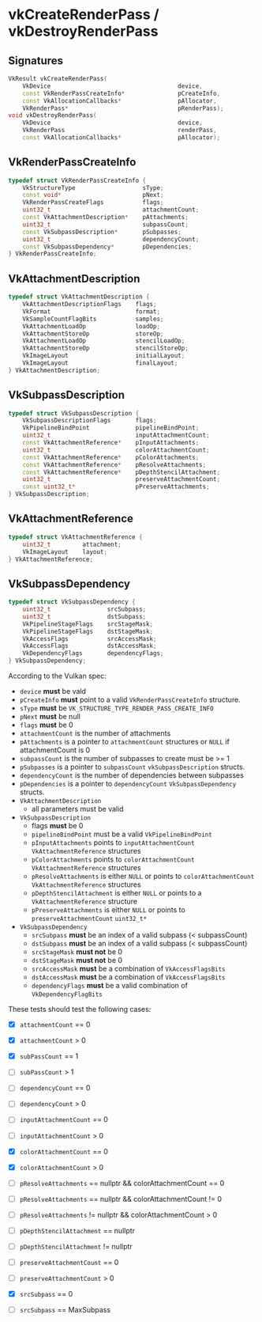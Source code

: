 # vkCreateRenderPass / vkDestroyRenderPass

## Signatures
```c++
VkResult vkCreateRenderPass(
    VkDevice                                    device,
    const VkRenderPassCreateInfo*               pCreateInfo,
    const VkAllocationCallbacks*                pAllocator,
    VkRenderPass*                               pRenderPass);
void vkDestroyRenderPass(
    VkDevice                                    device,
    VkRenderPass                                renderPass,
    const VkAllocationCallbacks*                pAllocator);
```

## VkRenderPassCreateInfo
```c++
typedef struct VkRenderPassCreateInfo {
    VkStructureType                   sType;
    const void*                       pNext;
    VkRenderPassCreateFlags           flags;
    uint32_t                          attachmentCount;
    const VkAttachmentDescription*    pAttachments;
    uint32_t                          subpassCount;
    const VkSubpassDescription*       pSubpasses;
    uint32_t                          dependencyCount;
    const VkSubpassDependency*        pDependencies;
} VkRenderPassCreateInfo;
```
## VkAttachmentDescription
```c++
typedef struct VkAttachmentDescription {
    VkAttachmentDescriptionFlags    flags;
    VkFormat                        format;
    VkSampleCountFlagBits           samples;
    VkAttachmentLoadOp              loadOp;
    VkAttachmentStoreOp             storeOp;
    VkAttachmentLoadOp              stencilLoadOp;
    VkAttachmentStoreOp             stencilStoreOp;
    VkImageLayout                   initialLayout;
    VkImageLayout                   finalLayout;
} VkAttachmentDescription;
```

## VkSubpassDescription
```c++
typedef struct VkSubpassDescription {
    VkSubpassDescriptionFlags       flags;
    VkPipelineBindPoint             pipelineBindPoint;
    uint32_t                        inputAttachmentCount;
    const VkAttachmentReference*    pInputAttachments;
    uint32_t                        colorAttachmentCount;
    const VkAttachmentReference*    pColorAttachments;
    const VkAttachmentReference*    pResolveAttachments;
    const VkAttachmentReference*    pDepthStencilAttachment;
    uint32_t                        preserveAttachmentCount;
    const uint32_t*                 pPreserveAttachments;
} VkSubpassDescription;
```

## VkAttachmentReference
```c++
typedef struct VkAttachmentReference {
    uint32_t         attachment;
    VkImageLayout    layout;
} VkAttachmentReference;
```

## VkSubpassDependency
```c++
typedef struct VkSubpassDependency {
    uint32_t                srcSubpass;
    uint32_t                dstSubpass;
    VkPipelineStageFlags    srcStageMask;
    VkPipelineStageFlags    dstStageMask;
    VkAccessFlags           srcAccessMask;
    VkAccessFlags           dstAccessMask;
    VkDependencyFlags       dependencyFlags;
} VkSubpassDependency;
```

According to the Vulkan spec:
- `device` **must** be vald
- `pCreateInfo` **must** point to a valid `VkRenderPassCreateInfo` structure.
- `sType` **must** be `VK_STRUCTURE_TYPE_RENDER_PASS_CREATE_INFO`
- `pNext` **must** be null
- `flags` **must** be 0
- `attachmentCount` is the number of attachments
- `pAttachments` is a pointer to `attachmentCount` structures or `NULL` if
attachmentCount is 0
- `subpassCount` is the number of subpasses to create must be >= 1
- `pSubpasses` is a pointer to `subpassCount` `vkSubpassDescription` structs.
- `dependencyCount` is the number of dependencies  between subpasses
- `pDependencies` is a pointer to `dependencyCount` `VkSubpassDependency`
structs.
- `VkAttachmentDescription`
  - all parameters must be valid
- `VkSubpassDescription`
  - flags **must** be 0
  - `pipelineBindPoint` must be a valid `VkPipelineBindPoint`
  - `pInputAttachments` points to `inputAttachmentCount`
        `VkAttachmentReference` structures
  - `pColorAttachments` points to `colorAttachmentCount`
         `VkAttachmentReference` structures
  - `pResolveAttachments` is either `NULL` or points to `colorAttachmentCount`
         `VkAttachmentReference` structures
  - `pDepthStencilAttachment` is either `NULL` or points to a
        `VkAttachmentReference` structure
  - `pPreserveAttachments` is either `NULL` or points to
        `preserveAttachmentCount` `uint32_t*`
- `VkSubpassDependency`
  - `srcSubpass` **must** be an index of a valid subpass (< subpassCount)
  - `dstSubpass` **must** be an index of a valid subpass (< subpassCount)
  - `srcStageMask` **must not** be 0
  - `dstStageMask` **must not** be 0
  - `srcAccessMask` **must** be a combination of `VkAccessFlagsBits`
  - `dstAccessMask` **must** be a combination of `VkAccessFlagsBits`
  - `dependencyFlags` **must** be a valid combination of `VkDependencyFlagBits`


These tests should test the following cases:
- [x] `attachmentCount` == 0
- [x] `attachmentCount` > 0
- [x] `subPassCount` == 1
- [ ] `subPassCount` > 1
- [ ] `dependencyCount` == 0
- [ ] `dependencyCount` > 0
- [ ] `inputAttachmentCount` == 0
- [ ] `inputAttachmentCount` > 0
- [x] `colorAttachmentCount` == 0
- [x] `colorAttachmentCount` > 0
- [ ] `pResolveAttachments` == nullptr && colorAttachmentCount == 0
- [ ] `pResolveAttachments` == nullptr && colorAttachmentCount != 0
- [ ] `pResolveAttachments` != nullptr && colorAttachmentCount > 0
- [ ] `pDepthStencilAttachment` == nullptr
- [ ] `pDepthStencilAttachment` != nullptr
- [ ] `preserveAttachmentCount` == 0
- [ ] `preserveAttachmentCount` > 0
- [x] `srcSubpass` == 0
- [ ] `srcSubpass` == MaxSubpass

